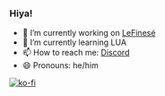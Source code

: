 ### Hiya!

- 🔭 I’m currently working on [LeFinesé](https://www.roblox.com/groups/34181118/LeFinese#!/about)
- 🌱 I’m currently learning LUA
- 📫 How to reach me: [Discord](https://discord.com/users/544907492342366229)
- 😄 Pronouns: he/him


[![ko-fi](https://ko-fi.com/img/githubbutton_sm.svg)](https://ko-fi.com/B0B35MG9U)

